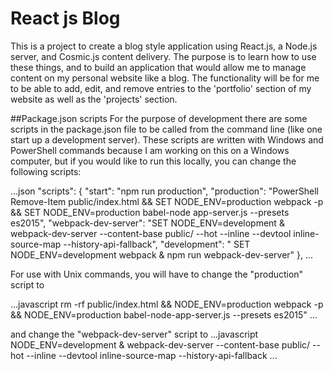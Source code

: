 # React js Blog
This is a project to create a blog style application using React.js, a Node.js server, and Cosmic.js content delivery. The purpose is to learn how to use these things, and to build an application that would allow me to manage content on my personal website like a blog. The functionality will be for me to be able to add, edit, and remove entries to the 'portfolio' section of my website as well as the 'projects' section. 

##Package.json scripts
For the purpose of development there are some scripts in the package.json file to be called from the command line (like one start up a development server). These scripts are written with Windows and PowerShell commands because I am working on this on a Windows computer, but if you would like to run this locally, you can change the following scripts:

...json 
  "scripts": {
    "start": "npm run production",
    "production": "PowerShell Remove-Item public/index.html && SET NODE_ENV=production webpack -p && SET NODE_ENV=production babel-node app-server.js --presets es2015",
    "webpack-dev-server": "SET NODE_ENV=development & webpack-dev-server --content-base public/ --hot --inline --devtool inline-source-map --history-api-fallback",
    "development": " SET NODE_ENV=development webpack & npm run webpack-dev-server"
  },
  ...
  
  For use with Unix commands, you will have to change the "production" script to 
  
  ...javascript
  rm -rf public/index.html && NODE_ENV=production webpack -p && NODE_ENV=production babel-node-app-server.js --presets es2015"
  ...
  
  and change the "webpack-dev-server" script to 
  ...javascript
 NODE_ENV=development & webpack-dev-server --content-base public/ --hot --inline --devtool inline-source-map --history-api-fallback
...
